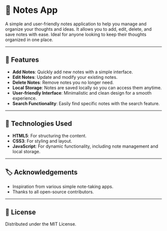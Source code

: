 # 📝 Notes App

A simple and user-friendly notes application to help you manage and organize your thoughts and ideas. It allows you to add, edit, delete, and save notes with ease. Ideal for anyone looking to keep their thoughts organized in one place.

---

## 🌟 Features

- **Add Notes**: Quickly add new notes with a simple interface.
- **Edit Notes**: Update and modify your existing notes.
- **Delete Notes**: Remove notes you no longer need.
- **Local Storage**: Notes are saved locally so you can access them anytime.
- **User-friendly Interface**: Minimalistic and clean design for a smooth experience.
- **Search Functionality**: Easily find specific notes with the search feature.

---

## 📱 Technologies Used

- **HTML5**: For structuring the content.
- **CSS3**: For styling and layout.
- **JavaScript**: For dynamic functionality, including note management and local storage.

---

## 🏷️ Acknowledgements

- Inspiration from various simple note-taking apps.
- Thanks to all open-source contributors.

---

## 📄 License

Distributed under the MIT License.
